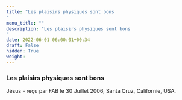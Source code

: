 ```yaml
---
title: "Les plaisirs physiques sont bons
"
menu_title: ""
description: "Les plaisirs physiques sont bons
"
date: 2022-06-01 06:00:01+00:34
draft: False
hidden: True
weight:
---
```

### Les plaisirs physiques sont bons


Jésus - reçu par FAB le 30 Juillet 2006, Santa Cruz, Californie, USA.




